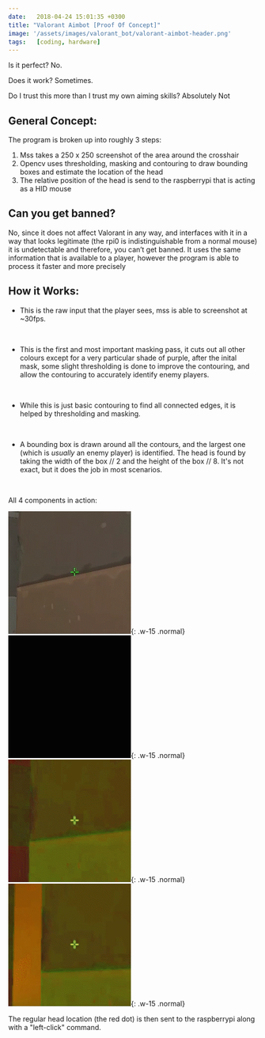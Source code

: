 ```yaml
---
date:   2018-04-24 15:01:35 +0300
title: "Valorant Aimbot [Proof Of Concept]"
image: '/assets/images/valorant_bot/valorant-aimbot-header.png'
tags:   [coding, hardware]
---
```

Is it perfect? No.

Does it work? Sometimes.

Do I trust this more than I trust my own aiming skills? Absolutely Not

## General Concept:
The program is broken up into roughly 3 steps:

1. Mss takes a 250 x 250 screenshot of the area around the crosshair
2. Opencv uses thresholding, masking and contouring to draw bounding boxes and estimate the location of the head
3. The relative position of the head is send to the raspberrypi that is acting as a HID mouse

## Can you get banned?
No, since it does not affect Valorant in any way, and interfaces with it in a way that looks legitimate (the rpi0 is indistinguishable from a normal mouse) 
it is undetectable and therefore, you can’t get banned. 
It uses the same information that is available to a player, however the program is able to process it faster and more precisely

## How it Works:

- This is the raw input that the player sees, mss is able to screenshot at ~30fps.

<figure style="width: 248px" class="align-center">
  <img src="{{ site.url }}{{ site.baseurl }}/assets/images/valorant_bot/VA-raw.png" alt="">
</figure> 

- This is the first and most important masking pass, it cuts out all other colours except for a very particular shade of purple, after the inital mask, some slight thresholding is done to 
improve the contouring, and allow the contouring to accurately identify enemy players.

<figure style="width: 248px" class="align-center">
  <img src="{{ site.url }}{{ site.baseurl }}/assets/images/valorant_bot/VA-masked.png" alt="">
</figure> 

- While this is just basic contouring to find all connected edges, it is helped by thresholding and masking.

<figure style="width: 248px" class="align-center">
  <img src="{{ site.url }}{{ site.baseurl }}/assets/images/valorant_bot/VA-contoured.png" alt="">
</figure> 

- A bounding box is drawn around all the contours, and the largest one (which is *usually* an enemy player) is identified. The head is found by taking the width of the box // 2
and the height of the box // 8. It's not exact, but it does the job in most scenarios.

<figure style="width: 248px" class="align-center">
  <img src="{{ site.url }}{{ site.baseurl }}/assets/images/valorant_bot/VA-head.png" alt="">
</figure> 

All 4 components in action: 

![1. Raw Input](/assets/images/valorant_bot/VA-raw.gif){: .w-15 .normal}
![2. Masked](/assets/images/valorant_bot/VA-masked.gif){: .w-15 .normal}
![3. Contours](/assets/images/valorant_bot/VA-contoured.gif){: .w-15 .normal}
![4. Estimated head location](/assets/images/valorant_bot/VA-head.gif){: .w-15 .normal} 

The regular head location (the red dot) is then sent to the raspberrypi along with a "left-click" command.
